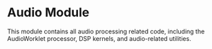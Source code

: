 # Audio Module

This module contains all audio processing related code, including the AudioWorklet processor, DSP kernels, and audio-related utilities.
